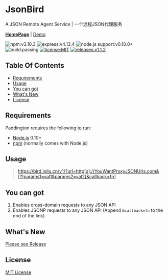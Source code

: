 # JsonBird
A JSON Remote Agent Service | 一个远程JSON代理服务 

**[HomePage](https://bird.ioliu.cn)** | [Demo](https://jsfiddle.net/LNing/duL5Lby7/)

![npm:v3.10.3](https://img.shields.io/badge/npm-v3.10.3-blue.svg)
![express:v4.13.4](https://img.shields.io/badge/express-v4.13.4-blue.svg)
![node.js support:v0.10.0+](https://img.shields.io/badge/node.js%20supports-v0.10.0+-green.svg)
![build:passing](https://img.shields.io/badge/build-passing-green.svg)
[![license:MIT](https://img.shields.io/badge/license-MIT-blue.svg)](/License)
[![releases:v1.1.2](https://img.shields.io/badge/releases-v1.1.2-blue.svg)](https://github.com/xCss/JsonBird/releases)

## Table Of Contents
- [Requirements](#requirements)
- [Usage](#usage)
- [You can got](#you-can-got)
- [What's New](#whats-new)
- [License](#license)  

## Requirements
Paddington requires the following to run:
- [Node.js](https://nodejs.org) 0.10+
- [npm](https://www.npmjs.com/) (normally comes with Node.js)

## Usage
> https://bird.ioliu.cn/v1/?url=http[s]://YouWantProxyJSONUrls.com&[?]params1=val1&params2=val2[&callback=fn]

## You can got
1. Enables cross-domain requests to any JSON API
2. Enables JSONP requests to any JSON API (Append `&callback=fn` to the end of the link)

## What's New
[Please see Release](https://github.com/xCss/JsonBird/releases) 

## License

[MIT License](/License)
